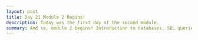 ```yaml
---
layout: post
title: Day 21 Module 2 Begins! 
description: Today was the first day of the second module. 
summary: And so, module 2 begins! Introduction to databases, SQL queries, postgres. We are done touching java for a while as we investigate the world of data. 
---
```


